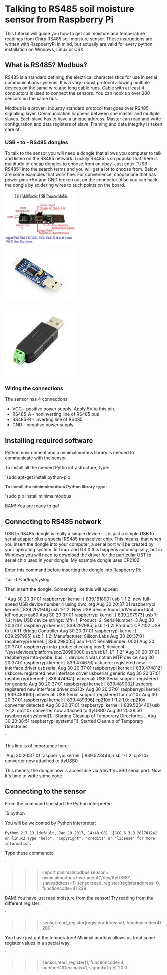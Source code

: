# Talking to RS485 soil moisture sensor from Raspberry Pi

This tutorial will guide you how to get soil moisture and temperature readings from Chirp RS485 soil moisture sensor. These instructions are written with RaspberryPi in mind, but actually are valid for every python installation on Windows, Linux or OSX.

## What is RS485? Modbus?

RS485 is a standard defining the electrical characteristics for use in serial communications systems. It is a vary robust protocol allowing multiple devices on the same wire and long cable runs. Cable with at least 4 conductors is used to connect the sensors. You can hook up over 200 sensors on the same bus.

Modbus is a proven, industry standard protocol that goes over RS485 signalling layer. Communication happens between one master and multiple slaves. Each slave has to have a unique address. Master can read and write configuration and data registers of slave. Framing and data integrity is taken care of.

### USB - to - RS485 dongles

To talk to the sensor you will need a dongle that allows you computer to talk and listen on the RS485 network. Luckily RS485 is so popular that there is multitude of cheap dongles to choose from on ebay. Just enter "USB RS485" into the search terms and you will get a lot to choose from. Below are some examples that work fine. For convenience, choose one that has power pins +5V and GND broken out on the connector. Also you can hack the dongle by soldering wires to such points on the board.

![](img/usb-rs485-1.jpg)

![](img/usb-rs485-2.jpg)

![](img/usb-rs485-3.jpg)

### Wiring the connections

The sensor has 4 connections:

 * VCC - positive power supply. Apply 5V to this pin.
 * RS485-A - noninverting line of RS485 bus
 * RS485-B - inverting line of RS485
 * GND - negative power supply  

## Installing required software

Python environment and a minimalmodbus library is needed to communicate with the sensor.

To install all the needed Pytho infrastructure, type:

`sudo apt-get install python-pip

To install the minimalmodbus Python library type:

'sudo pip install minimalmodbus

BAM! You are ready to go!

## Connecting to RS485 network

USB to RS485 dongle is really a simple device - it is just a simple USB to serial adapter plus a special RS485 transceiver chip. This means, that when you insert the dongle into your computer, a serial port will be created by your operating system. In Linux and OS X this happens automagically, but in Windows you will need to download the driver for the particular UST to serial chip used in your dongle. My example dongle uses CP2102.

Enter this command before inserting the dongle into Raspberry Pi:

`tail -f /var/log/syslog

Then insert the dongle. Something like this will appear:

`
Aug 30 20:37:01 raspberrypi kernel: [  839.161890] usb 1-1.2: new full-speed USB device number 4 using dwc_otg
Aug 30 20:37:01 raspberrypi kernel: [  839.297949] usb 1-1.2: New USB device found, idVendor=10c4, idProduct=ea60
Aug 30 20:37:01 raspberrypi kernel: [  839.297973] usb 1-1.2: New USB device strings: Mfr=1, Product=2, SerialNumber=3
Aug 30 20:37:01 raspberrypi kernel: [  839.297985] usb 1-1.2: Product: CP2102 USB to UART Bridge Controller
Aug 30 20:37:01 raspberrypi kernel: [  839.297995] usb 1-1.2: Manufacturer: Silicon Labs
Aug 30 20:37:01 raspberrypi kernel: [  839.298005] usb 1-1.2: SerialNumber: 0001
Aug 30 20:37:01 raspberrypi mtp-probe: checking bus 1, device 4: "/sys/devices/platform/soc/20980000.usb/usb1/1-1/1-1.2"
Aug 30 20:37:01 raspberrypi mtp-probe: bus: 1, device: 4 was not an MTP device
Aug 30 20:37:01 raspberrypi kernel: [  839.474676] usbcore: registered new interface driver usbserial
Aug 30 20:37:01 raspberrypi kernel: [  839.474812] usbcore: registered new interface driver usbserial_generic
Aug 30 20:37:01 raspberrypi kernel: [  839.474941] usbserial: USB Serial support registered for generic
Aug 30 20:37:01 raspberrypi kernel: [  839.489032] usbcore: registered new interface driver cp210x
Aug 30 20:37:01 raspberrypi kernel: [  839.489190] usbserial: USB Serial support registered for cp210x
Aug 30 20:37:01 raspberrypi kernel: [  839.489396] cp210x 1-1.2:1.0: cp210x converter detected
Aug 30 20:37:01 raspberrypi kernel: [  839.523446] usb 1-1.2: cp210x converter now attached to ttyUSB0
Aug 30 20:38:50 raspberrypi systemd[1]: Starting Cleanup of Temporary Directories...
Aug 30 20:38:51 raspberrypi systemd[1]: Started Cleanup of Temporary Directories.

`

This line is of importance here:

`Aug 30 20:37:01 raspberrypi kernel: [  839.523446] usb 1-1.2: cp210x converter now attached to ttyUSB0

This means, the dongle now is accessible via /dev/ttyUSB0 serial port. Now it's time to write some code.

## Connecting to the sensor

From the command line start the Python interpreter:

`$ python

You will be welcomed by Python interpreter:

`
Python 2.7.13 (default, Jan 19 2017, 14:48:08) 
[GCC 6.3.0 20170124] on linux2
Type "help", "copyright", "credits" or "license" for more information.
`

Type these commands:

`
>>> import minimalmodbus
>>> sensor = minimalmodbus.Instrument('/dev/ttyUSB0', slaveaddress=1)
>>> sensor.read_register(registeraddress=0, functioncode=4)
229
`

BAM! You have just read moisture from the sensor! Try reading from the different register:

`
>>> sensor.read_register(registeraddress=0, functioncode=4)
200
`

You have just got the temperature! Minimal modbus allows us treat some register values in a special way:

`
>>> sensor.read_register(1, functioncode=4, numberOfDecimals=1, signed=True)
20.0
`